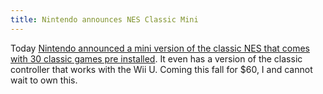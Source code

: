 ```yaml
---
title: Nintendo announces NES Classic Mini
---
```


Today [Nintendo announced a mini version of the classic NES that comes with 30 classic games pre installed](https://www.nintendo.co.uk/Misc-/Nintendo-Classic-Mini/Nintendo-Classic-Mini-Nintendo-Entertainment-System-1124287.html?). It even has a version of the classic controller that works with the Wii U. Coming this fall for $60, I and cannot wait to own this. 

